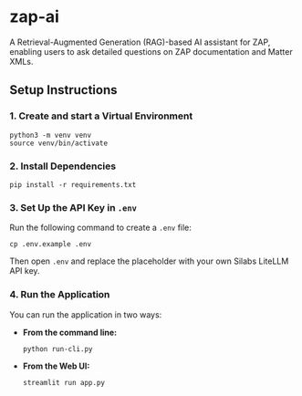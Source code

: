 # zap-ai
A Retrieval-Augmented Generation (RAG)-based AI assistant for ZAP, enabling users to ask detailed questions on ZAP documentation and Matter XMLs.

## Setup Instructions

### 1. Create and start a Virtual Environment
```
python3 -m venv venv
source venv/bin/activate
```

### 2. Install Dependencies
```
pip install -r requirements.txt
```

### 3. Set Up the API Key in `.env`
Run the following command to create a `.env` file:
```
cp .env.example .env
```
Then open `.env` and replace the placeholder with your own Silabs LiteLLM API key.

### 4. Run the Application

You can run the application in two ways:
- **From the command line:**
  ```
  python run-cli.py
  ```
- **From the Web UI:**
  ```
  streamlit run app.py
  ```